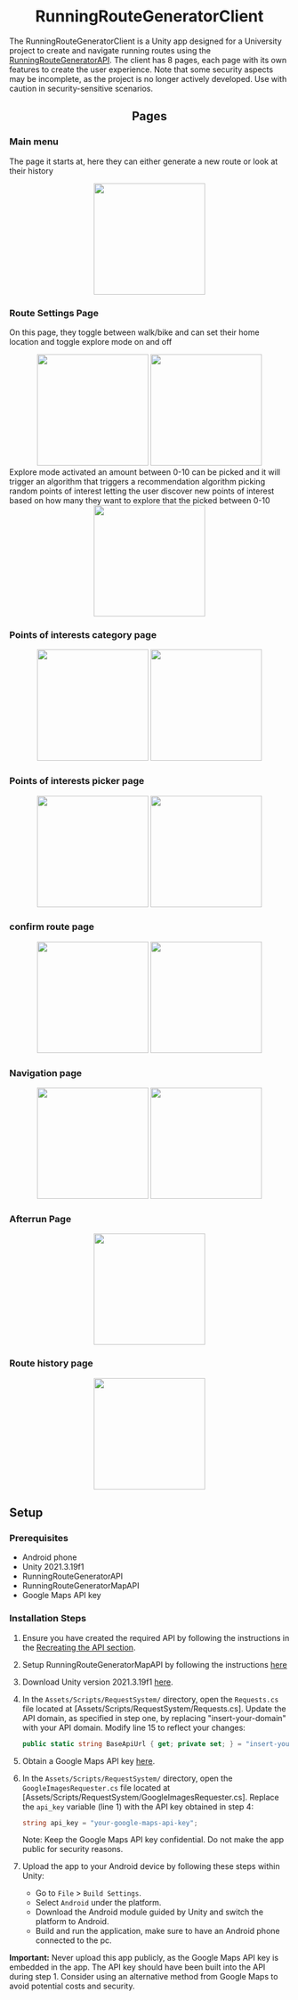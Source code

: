 # <div align="center">RunningRouteGeneratorClient</div>
The RunningRouteGeneratorClient is a Unity app designed for a University project to create and navigate running routes using the [RunningRouteGeneratorAPI](https://github.com/eske4/RunningRouteGeneratorAPI). The client has 8 pages, each page with its own features to create the user experience. Note that some security aspects may be incomplete, as the project is no longer actively developed. Use with caution in security-sensitive scenarios. 

## <div align="center">Pages</div>
### Main menu
The page it starts at, here they can either generate a new route or look at their history
<div align="center">
  <img src="https://github.com/eske4/RunningRouteGeneratorClient/blob/main/Images/MainMenu/MainMenu.png" width="200">
</div>

### Route Settings Page
On this page, they toggle between walk/bike and can set their home location and toggle explore mode on and off
<div align="center">
  <img src="https://github.com/eske4/RunningRouteGeneratorClient/blob/main/Images/RouteSettingsPage/RouteSettingsFilter.png" width="200" />
  <img src="https://github.com/eske4/RunningRouteGeneratorClient/blob/main/Images/RouteSettingsPage/RouteSettingsGuide.png" width="200" /> 
</div>
Explore mode activated an amount between 0-10 can be picked and it will trigger an algorithm that triggers a recommendation algorithm picking random points of interest letting the user discover new points of interest based on how many they want to explore that the picked between 0-10
<div align="center">
  <img src="https://github.com/eske4/RunningRouteGeneratorClient/blob/main/Images/RouteSettingsPage/Explore/RouteSettingsExplore.png" width="200" />
</div>

### Points of interests category page

<div align="center">
  <img src="https://github.com/eske4/RunningRouteGeneratorClient/blob/main/Images/POICatPage/Categories.png" width="200" />
  <img src="https://github.com/eske4/RunningRouteGeneratorClient/blob/main/Images/POICatPage/SubCategories.png" width="200" /> 
</div>

### Points of interests picker page

<div align="center">
  <img src="https://github.com/eske4/RunningRouteGeneratorClient/blob/main/Images/POIPage/POIPage.jpg" width="200" />
  <img src="https://github.com/eske4/RunningRouteGeneratorClient/blob/main/Images/POIPage/POIZoom.jpg" width="200" /> 
</div>

### confirm route page

<div align="center">
  <img src="https://github.com/eske4/RunningRouteGeneratorClient/blob/main/Images/ConfirmPage/Loading.jpg" width="200" />
  <img src="https://github.com/eske4/RunningRouteGeneratorClient/blob/main/Images/ConfirmPage/RouteConfirm.png" width="200" /> 
</div>

### Navigation page

<div align="center">
  <img src="https://github.com/eske4/RunningRouteGeneratorClient/blob/main/Images/NavigationPage/Navi.jpg" width="200" />
  <img src="https://github.com/eske4/RunningRouteGeneratorClient/blob/main/Images/NavigationPage/NaviMap.jpg" width="200" /> 
</div>

### Afterrun Page

<div align="center">
  <img src="https://github.com/eske4/RunningRouteGeneratorClient/blob/main/Images/AfterRunPage/AfterRun.jpg" width="200" />
</div>

### Route history page

<div align="center">
  <img src="https://github.com/eske4/RunningRouteGeneratorClient/blob/main/Images/HistoryPage/HistoryPic.jpg" width="200" />
</div>

## Setup
### Prerequisites

- Android phone
- Unity 2021.3.19f1
- RunningRouteGeneratorAPI
- RunningRouteGeneratorMapAPI
- Google Maps API key

### Installation Steps

1. Ensure you have created the required API by following the instructions in the [Recreating the API section](https://github.com/eske4/RunningRouteGeneratorAPI).

2. Setup RunningRouteGeneratorMapAPI by following the instructions [here](https://github.com/eske4/RunningRouteGeneratorMapAPI)

3. Download Unity version 2021.3.19f1 [here](https://unity.com/releases/editor/whats-new/2021.3.19).

4. In the `Assets/Scripts/RequestSystem/` directory, open the `Requests.cs` file located at [Assets/Scripts/RequestSystem/Requests.cs]. Update the API domain, as specified in step one, by replacing "insert-your-domain" with your API domain. Modify line 15 to reflect your changes:

    ```csharp
    public static string BaseApiUrl { get; private set; } = "insert-your-domain";
    ```

5. Obtain a Google Maps API key [here](https://developers.google.com/maps).

6. In the `Assets/Scripts/RequestSystem/` directory, open the `GoogleImagesRequester.cs` file located at [Assets/Scripts/RequestSystem/GoogleImagesRequester.cs]. Replace the `api_key` variable (line 1) with the API key obtained in step 4:

    ```csharp
    string api_key = "your-google-maps-api-key";
    ```

   Note: Keep the Google Maps API key confidential. Do not make the app public for security reasons.

7. Upload the app to your Android device by following these steps within Unity:
   - Go to `File` > `Build Settings`.
   - Select `Android` under the platform.
   - Download the Android module guided by Unity and switch the platform to Android.
   - Build and run the application, make sure to have an Android phone connected to the pc.

**Important:** Never upload this app publicly, as the Google Maps API key is embedded in the app. The API key should have been built into the API during step 1. Consider using an alternative method from Google Maps to avoid potential costs and security.
